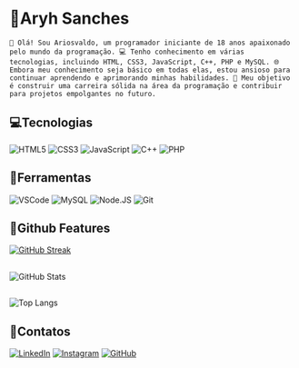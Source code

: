 # 🙉Aryh Sanches
    👋 Olá! Sou Ariosvaldo, um programador iniciante de 18 anos apaixonado pelo mundo da programação. 💻 Tenho conhecimento em várias tecnologias, incluindo HTML, CSS3, JavaScript, C++, PHP e MySQL. 🌐 Embora meu conhecimento seja básico em todas elas, estou ansioso para continuar aprendendo e aprimorando minhas habilidades. 🚀 Meu objetivo é construir uma carreira sólida na área da programação e contribuir para projetos empolgantes no futuro.

## 💻Tecnologias

![HTML5](https://img.shields.io/badge/HTML5-000?style=for-the-badge&logo=html5)
![CSS3](https://img.shields.io/badge/CSS3-000?style=for-the-badge&logo=css3&logoColor=264CE4)
![JavaScript](https://img.shields.io/badge/JavaScript-000?style=for-the-badge&logo=javascript)
![C++](https://img.shields.io/badge/C%2B%2B-000?style=for-the-badge&logo=c%2B%2B&logoColor=00599C)
![PHP](https://img.shields.io/badge/PHP-777BB4?style=for-the-badge&logo=php&logoColor=white&labelColor=transparent)

## 🔧Ferramentas

![VSCode](https://img.shields.io/badge/VSCode-000?style=for-the-badge&logo=visual-studio-code&logoColor=blue)
![MySQL](https://img.shields.io/badge/MySQL-000?style=for-the-badge&logo=mysql)
![Node.JS](https://img.shields.io/badge/Node.JS-000?style=for-the-badge&logo=nodedotjs)
![Git](https://img.shields.io/badge/Git-000?style=for-the-badge&logo=git)

## 🧪Github Features

[![GitHub Streak](https://streak-stats.demolab.com/?user=AryhSanches&theme=bear&theme=neon)](https://git.io/streak-stats)

##

![GitHub Stats](https://github-readme-stats.vercel.app/api?username=AryhSanches&show_icons=true&hide=contribs,prs&cache_seconds=86400&theme=neon)

##

![Top Langs](https://github-readme-stats-git-masterrstaa-rickstaa.vercel.app/api/top-langs/?username=aryhsanches&layout=compact&theme=neon)

## 📴Contatos

[![LinkedIn](https://img.shields.io/badge/LinkedIn-000?style=for-the-badge&logo=linkedin&logoColor=0E76A8)](https://www.linkedin.com/in/ariosvaldo-santos/)
[![Instagram](https://img.shields.io/badge/Instagram-000?style=for-the-badge&logo=instagram)](https://www.instagram.com/_.aryh/)
[![GitHub](https://img.shields.io/badge/Github-000?style=for-the-badge&logo=github&logoColor=0E76A8)](https://github.com/AryhSanches)